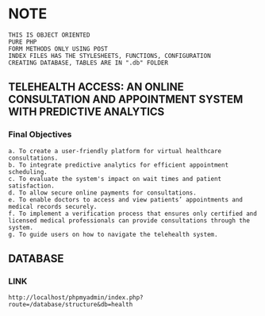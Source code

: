 # NOTE

    THIS IS OBJECT ORIENTED
    PURE PHP
    FORM METHODS ONLY USING POST
    INDEX FILES HAS THE STYLESHEETS, FUNCTIONS, CONFIGURATION
    CREATING DATABASE, TABLES ARE IN ".db" FOLDER

## TELEHEALTH ACCESS: AN ONLINE CONSULTATION AND APPOINTMENT SYSTEM WITH PREDICTIVE ANALYTICS

### Final Objectives

    a. To create a user-friendly platform for virtual healthcare consultations.
    b. To integrate predictive analytics for efficient appointment scheduling.
    c. To evaluate the system's impact on wait times and patient satisfaction.
    d. To allow secure online payments for consultations.
    e. To enable doctors to access and view patients’ appointments and medical records securely.
    f. To implement a verification process that ensures only certified and licensed medical professionals can provide consultations through the system.
    g. To guide users on how to navigate the telehealth system.

## DATABASE

### LINK

    http://localhost/phpmyadmin/index.php?route=/database/structure&db=health
